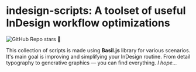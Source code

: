 # indesign-scripts: A toolset of useful InDesign workflow optimizations
![GitHub Repo stars](https://img.shields.io/github/stars/vladysolonyi/indesign-scripts?style=social)
🥲

This collection of scripts is made using **Basil.js** library for various scenarios. It's main goal is improving and simplifying your InDesign routine. From detail typography to generative graphics — you can find everything. *I hope...*

